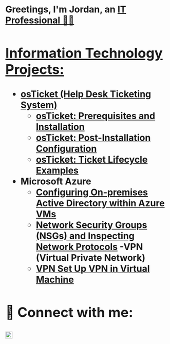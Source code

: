 <h1>Greetings, I'm Jordan, an <a href="https://www.linkedin.com/in/jordan-moore-59a580306/">IT Professional 👋🏼

<h2> Information Technology Projects:</h2>

- <b>osTicket (Help Desk Ticketing System)</b>
  - [osTicket: Prerequisites and Installation](https://github.com/JordanIsaiah03/osticket-prereqs)
  - [osTicket: Post-Installation Configuration](https://github.com/JordanIsaiah03/post-install-config)
  - [osTicket: Ticket Lifecycle Examples](https://github.com/JordanIsaiah03/ticket-lifecycle)
- <b>Microsoft Azure</b>
  - [Configuring On-premises Active Directory within Azure VMs](https://github.com/JordanIsaiah03/configure-ad)
  - [Network Security Groups (NSGs) and Inspecting Network Protocols](https://github.com/JordanIsaiah03/azure-network-protocols)
-<b>VPN (Virtual Private Network)
  - [VPN Set Up VPN in Virtual Machine](https://github.com/JordanIsaiah03/setting-up-vpn)
        
<h2> 📲 Connect with me:</h2>

[<img align="left" alt="Jordan | LinkedIn" width="22px" src="https://cdn.jsdelivr.net/npm/simple-icons@v3/icons/linkedin.svg" />][linkedin]

[linkedin]: https://linkedin.com/in/jordan-moore-59a580306






